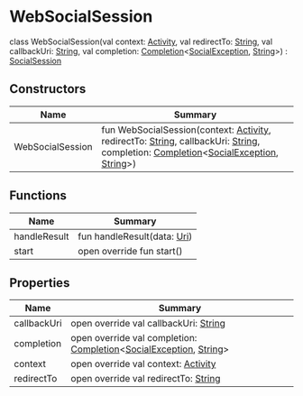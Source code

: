 # WebSocialSession

class WebSocialSession(val context: [Activity](https://developer.android.com/reference/kotlin/android/app/Activity.html), val redirectTo: [String](https://kotlinlang.org/api/latest/jvm/stdlib/kotlin/-string/index.html), val callbackUri: [String](https://kotlinlang.org/api/latest/jvm/stdlib/kotlin/-string/index.html), val completion: [Completion](../../io.fastlogs.sdk.android.completion/-completion/index.md)&lt;[SocialException](../../io.fastlogs.sdk.android.auth.social/-social-exception/index.md), [String](https://kotlinlang.org/api/latest/jvm/stdlib/kotlin/-string/index.html)&gt;) : [SocialSession](../../io.fastlogs.sdk.android.auth.social/-social-session/index.md)

## Constructors

| Name             | Summary                                                                                                                                                                                                                                                                                                                                                                                                                                                                                                                                                                              |
| ---------------- | ------------------------------------------------------------------------------------------------------------------------------------------------------------------------------------------------------------------------------------------------------------------------------------------------------------------------------------------------------------------------------------------------------------------------------------------------------------------------------------------------------------------------------------------------------------------------------------ |
| WebSocialSession | fun WebSocialSession(context: [Activity](https://developer.android.com/reference/kotlin/android/app/Activity.html), redirectTo: [String](https://kotlinlang.org/api/latest/jvm/stdlib/kotlin/-string/index.html), callbackUri: [String](https://kotlinlang.org/api/latest/jvm/stdlib/kotlin/-string/index.html), completion: [Completion](../../io.fastlogs.sdk.android.completion/-completion/index.md)&lt;[SocialException](../../io.fastlogs.sdk.android.auth.social/-social-exception/index.md), [String](https://kotlinlang.org/api/latest/jvm/stdlib/kotlin/-string/index.html)&gt;) |

## Functions

| Name         | Summary                                                                                            |
| ------------ | -------------------------------------------------------------------------------------------------- |
| handleResult | fun handleResult(data: [Uri](https://developer.android.com/reference/kotlin/android/net/Uri.html)) |
| start        | open override fun start()                                                                          |

## Properties

| Name        | Summary                                                                                                                                                                                                                                                                              |
| ----------- | ------------------------------------------------------------------------------------------------------------------------------------------------------------------------------------------------------------------------------------------------------------------------------------ |
| callbackUri | open override val callbackUri: [String](https://kotlinlang.org/api/latest/jvm/stdlib/kotlin/-string/index.html)                                                                                                                                                                      |
| completion  | open override val completion: [Completion](../../io.fastlogs.sdk.android.completion/-completion/index.md)&lt;[SocialException](../../io.fastlogs.sdk.android.auth.social/-social-exception/index.md), [String](https://kotlinlang.org/api/latest/jvm/stdlib/kotlin/-string/index.html)&gt; |
| context     | open override val context: [Activity](https://developer.android.com/reference/kotlin/android/app/Activity.html)                                                                                                                                                                      |
| redirectTo  | open override val redirectTo: [String](https://kotlinlang.org/api/latest/jvm/stdlib/kotlin/-string/index.html)                                                                                                                                                                       |

